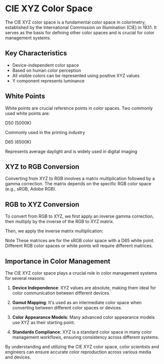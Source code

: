 # CIE XYZ Color Space

The CIE XYZ color space is a fundamental color space in colorimetry, established by the International Commission on Illumination (CIE) in 1931. It serves as the basis for defining other color spaces and is crucial for color management systems.

## Key Characteristics

-   Device-independent color space
-   Based on human color perception
-   All visible colors can be represented using positive XYZ values
-   Y component represents luminance

## White Points

White points are crucial reference points in color spaces. Two commonly used white points are:

<Card class="mb-4 p-2">
  <CardHeader>
    <CardTitle>D50 (5000K)</CardTitle>
  </CardHeader>
  <CardContent>
    <p>Commonly used in the printing industry</p>
    <Katex expression="X_n = 0.9642, Y_n = 1.0000, Z_n = 0.8251" />
  </CardContent>
</Card>

<Card class="mb-4">
  <CardHeader>
    <CardTitle>D65 (6500K)</CardTitle>
  </CardHeader>
  <CardContent>
    <p>Represents average daylight and is widely used in digital imaging</p>
    <Katex expression="X_n = 0.95047, Y_n = 1.00000, Z_n = 1.08883" />
  </CardContent>
</Card>

## XYZ to RGB Conversion

Converting from XYZ to RGB involves a matrix multiplication followed by a gamma correction. The matrix depends on the specific RGB color space (e.g., sRGB, Adobe RGB).

## RGB to XYZ Conversion

To convert from RGB to XYZ, we first apply an inverse gamma correction, then multiply by the inverse of the RGB to XYZ matrix.

Then, we apply the inverse matrix multiplication:

<Alert class="m-6">
  <AlertTitle>Note</AlertTitle>
  <AlertDescription>
    These matrices are for the sRGB color space with a D65 white point. Different RGB color spaces or white points will require different matrices.
  </AlertDescription>
</Alert>

## Importance in Color Management

The CIE XYZ color space plays a crucial role in color management systems for several reasons:

1. **Device Independence**: XYZ values are absolute, making them ideal for color communication between different devices.

2. **Gamut Mapping**: It's used as an intermediate color space when converting between different color spaces or devices.

3. **Color Appearance Models**: Many advanced color appearance models use XYZ as their starting point.

4. **Standards Compliance**: XYZ is a standard color space in many color management workflows, ensuring consistency across different systems.

By understanding and utilizing the CIE XYZ color space, color scientists and engineers can ensure accurate color reproduction across various media and devices.
